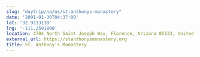 ```yaml
---
slug: "daytrip/na/us/st-anthonys-monastery"
date: '2001-01-30T04:37:00'
lat: '32.9213130'
lng: '-111.2591890'
location: 4784 North Saint Joseph Way, Florence, Arizona 85132, United States
external_url: https://stanthonysmonastery.org
title: St. Anthony's Monastery
---
```



